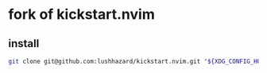 # fork of kickstart.nvim

## install
```sh
git clone git@github.com:lushhazard/kickstart.nvim.git "${XDG_CONFIG_HOME:-$HOME/.config}"/nvim
```
